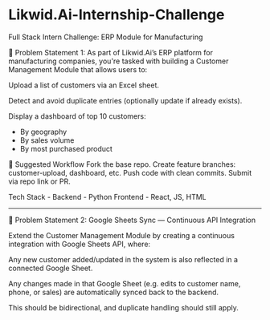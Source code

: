 # Likwid.Ai-Internship-Challenge
Full Stack Intern Challenge: ERP Module for Manufacturing


📘 Problem Statement 1:
As part of Likwid.Ai’s ERP platform for manufacturing companies, you're tasked with building a Customer Management Module that allows users to:

Upload a list of customers via an Excel sheet.

Detect and avoid duplicate entries (optionally update if already exists).

Display a dashboard of top 10 customers:
- By geography
- By sales volume
- By most purchased product


🔄 Suggested Workflow
Fork the base repo.
Create feature branches: customer-upload, dashboard, etc.
Push code with clean commits.
Submit via repo link or PR.

Tech Stack -
Backend - Python
Frontend - React, JS, HTML

-------------------------------------------------------------

📘 Problem Statement 2:
Google Sheets Sync — Continuous API Integration

Extend the Customer Management Module by creating a continuous integration with Google Sheets API, where:

Any new customer added/updated in the system is also reflected in a connected Google Sheet.

Any changes made in that Google Sheet (e.g. edits to customer name, phone, or sales) are automatically synced back to the backend.

This should be bidirectional, and duplicate handling should still apply.
